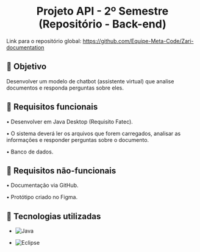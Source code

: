 <h1 align="center"> Projeto API - 2º Semestre (Repositório - Back-end) </h1>

Link para o repositório global: https://github.com/Equipe-Meta-Code/Zari-documentation

## 🎯 Objetivo
 Desenvolver um modelo de chatbot (assistente virtual) que analise documentos e responda perguntas sobre eles.

 ## 📍 Requisitos funcionais
•	Desenvolver em Java Desktop (Requisito Fatec).

•	O sistema deverá ler os arquivos que forem carregados, analisar as informações e responder perguntas sobre o documento.

•	Banco de dados.


## 📍 Requisitos não-funcionais
•	Documentação via GitHub.

•	Protótipo criado no Figma.

## 🔧 Tecnologias utilizadas
- ![Java](https://img.shields.io/badge/java-%23ED8B00.svg?style=for-the-badge&logo=openjdk&logoColor=white)

- ![Eclipse](https://img.shields.io/badge/Eclipse-2C2255?style=for-the-badge&logo=eclipse&logoColor=white)

